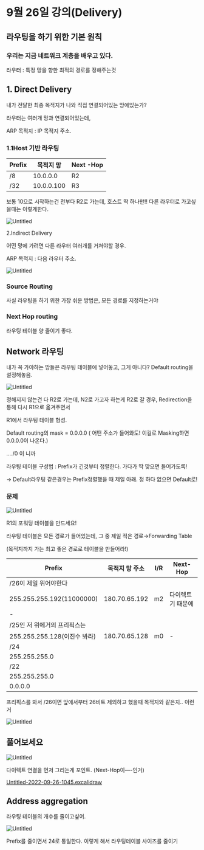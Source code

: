 # 9월 26일 강의(Delivery)

## 라우팅을 하기 위한 기본 원칙

### 우리는 지금 네트워크 계층을 배우고 있다.

라우터 : 특정 망을 향한 최적의 경로를 정해주는것

## 1. Direct Delivery

내가 전달한 최종 목적지가 나와 직접 연결되어있는 망에있는가?

라우터는 여러개 망과 연결되어있는데, 

ARP 목적지 : IP 목적지 주소. 

### 1.1Host 기반 라우팅

| Prefix | 목적지 망 | Next -Hop |
| --- | --- | --- |
| /8 | 10.0.0.0 | R2 |
| /32 | 10.0.0.100 | R3 |

보통 10으로 시작하는건 전부다 R2로 가는데, 호스트 딱 하나만!! 다른 라우터로 가고싶을때는 이렇게한다.

![Untitled](9%E1%84%8B%E1%85%AF%E1%86%AF%2026%E1%84%8B%E1%85%B5%E1%86%AF%20%E1%84%80%E1%85%A1%E1%86%BC%E1%84%8B%E1%85%B4(Delivery)%208e79f4fa3ec34085aacb103bc5ea36ca/Untitled.png)

2.Indirect Delivery

어떤 망에 가려면 다른 라우터 여러개를 거쳐야할 경우.

ARP 목적지 : 다음 라우터 주소. 

![Untitled](9%E1%84%8B%E1%85%AF%E1%86%AF%2026%E1%84%8B%E1%85%B5%E1%86%AF%20%E1%84%80%E1%85%A1%E1%86%BC%E1%84%8B%E1%85%B4(Delivery)%208e79f4fa3ec34085aacb103bc5ea36ca/Untitled%201.png)

### Source Routing

사실 라우팅을 하기 위한 가장 쉬운 방법은, 모든 경로를 지정하는거야

### Next Hop routing

라우팅 테이블 양 줄이기 좋다.

## Network 라우팅

내가 꼭 가야하는 망들은 라우팅 테이블에 넣어놓고, 그게 아니다? Default routing을 설정해놓음.

![Untitled](9%E1%84%8B%E1%85%AF%E1%86%AF%2026%E1%84%8B%E1%85%B5%E1%86%AF%20%E1%84%80%E1%85%A1%E1%86%BC%E1%84%8B%E1%85%B4(Delivery)%208e79f4fa3ec34085aacb103bc5ea36ca/Untitled%202.png)

정해지지 않는건 다 R2로 가는데, N2로 가고자 하는게 R2로 갈 경우, Redirection을 통해 다시 R1으로 옮겨주면서 

R1에서 라우팅 테이블 형성.

Default routing의 mask = 0.0.0.0 ( 어떤 주소가 들어와도! 이걸로 Masking하면 0.0.0.0이 나온다.)

…./0 이 니까 

라우팅 테이블 구성법 : Prefix가 긴것부터 정렬한다. 가다가 딱 맞으면 들어가도록! 

→ Default라우팅 같은경우는 Prefix정렬했을 때 제일 아래. 정 하다 없으면 Default로!

### 문제

![Untitled](9%E1%84%8B%E1%85%AF%E1%86%AF%2026%E1%84%8B%E1%85%B5%E1%86%AF%20%E1%84%80%E1%85%A1%E1%86%BC%E1%84%8B%E1%85%B4(Delivery)%208e79f4fa3ec34085aacb103bc5ea36ca/Untitled%203.png)

 

 R1의 포워딩 테이블을 만드세요!

라우팅 테이블은 모든 경로가 들어있는데, 그 중 제일 적은 경로→Forwarding Table

(목적지까지 가는 최고 좋은 경로로 테이블을 만들어라!)

| Prefix | 목적지 망 주소 | I/R | Next-Hop |
| --- | --- | --- | --- |
| /26이 제일 위어야한다
255.255.255.192(11000000) | 180.70.65.192 | m2 | 다이렉트기 때문에 
- |
| /25인 저 위에거의 프리픽스는
255.255.255.128(이진수 봐라) | 180.70.65.128 | m0 | - |
| /24
255.255.255.0 |  |  |  |
| /22
255.255.255.0 |  |  |  |
| 0.0.0.0 |  |  |  |

프리픽스를 봐서 /26이면 앞에서부터 26비트 제외하고 했을때 목적지와 같은지.. 이런거 

![Untitled](9%E1%84%8B%E1%85%AF%E1%86%AF%2026%E1%84%8B%E1%85%B5%E1%86%AF%20%E1%84%80%E1%85%A1%E1%86%BC%E1%84%8B%E1%85%B4(Delivery)%208e79f4fa3ec34085aacb103bc5ea36ca/Untitled%204.png)

## 풀어보세요

![Untitled](9%E1%84%8B%E1%85%AF%E1%86%AF%2026%E1%84%8B%E1%85%B5%E1%86%AF%20%E1%84%80%E1%85%A1%E1%86%BC%E1%84%8B%E1%85%B4(Delivery)%208e79f4fa3ec34085aacb103bc5ea36ca/Untitled%205.png)

다이렉트 연결을 먼저 그리는게 포인트. (Next-Hop이—-인거)

[Untitled-2022-09-26-1045.excalidraw](9%E1%84%8B%E1%85%AF%E1%86%AF%2026%E1%84%8B%E1%85%B5%E1%86%AF%20%E1%84%80%E1%85%A1%E1%86%BC%E1%84%8B%E1%85%B4(Delivery)%208e79f4fa3ec34085aacb103bc5ea36ca/Untitled-2022-09-26-1045.excalidraw)

## Address aggregation

라우팅 테이블의 개수를 줄이고싶어.

![Untitled](9%E1%84%8B%E1%85%AF%E1%86%AF%2026%E1%84%8B%E1%85%B5%E1%86%AF%20%E1%84%80%E1%85%A1%E1%86%BC%E1%84%8B%E1%85%B4(Delivery)%208e79f4fa3ec34085aacb103bc5ea36ca/Untitled%206.png)

Prefix를 줄이면서 24로 통일한다. 이렇게 해서 라우팅테이블 사이즈를 줄이기